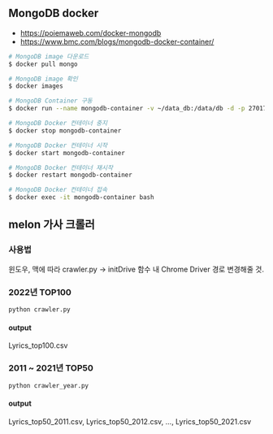 ## MongoDB docker
- https://poiemaweb.com/docker-mongodb
- https://www.bmc.com/blogs/mongodb-docker-container/

```bash
# MongoDB image 다운로드
$ docker pull mongo

# MongoDB image 확인
$ docker images

# MongoDB Container 구동
$ docker run --name mongodb-container -v ~/data_db:/data/db -d -p 27017:27017 mongo

# MongoDB Docker 컨테이너 중지
$ docker stop mongodb-container

# MongoDB Docker 컨테이너 시작
$ docker start mongodb-container

# MongoDB Docker 컨테이너 재시작
$ docker restart mongodb-container

# MongoDB Docker 컨테이너 접속
$ docker exec -it mongodb-container bash
```

## melon 가사 크롤러

### 사용법

윈도우, 맥에 따라 crawler.py -> initDrive 함수 내 Chrome Driver 경로 변경해줄 것.

### 2022년 TOP100

`python crawler.py`

#### output

Lyrics_top100.csv

### 2011 ~ 2021년 TOP50

`python crawler_year.py`

#### output

Lyrics_top50_2011.csv, Lyrics_top50_2012.csv, ..., Lyrics_top50_2021.csv
